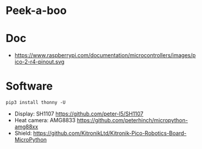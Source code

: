 # Peek-a-boo

# Doc
* https://www.raspberrypi.com/documentation/microcontrollers/images/pico-2-r4-pinout.svg

# Software

```shell
pip3 install thonny -U
```

* Display: SH1107 https://github.com/peter-l5/SH1107
* Heat camera: AMG8833 https://github.com/peterhinch/micropython-amg88xx
* Shield: https://github.com/KitronikLtd/Kitronik-Pico-Robotics-Board-MicroPython
